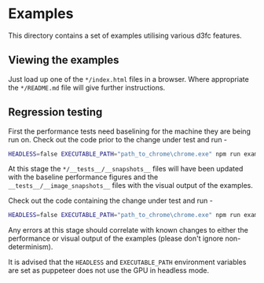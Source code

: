 # Examples

This directory contains a set of examples utilising various d3fc features.

## Viewing the examples

Just load up one of the `*/index.html` files in a browser. Where appropriate
the `*/README.md` file will give further instructions.

## Regression testing

First the performance tests need baselining for the machine they are being run
on. Check out the code prior to the change under test and run -

```bash
HEADLESS=false EXECUTABLE_PATH="path_to_chrome\chrome.exe" npm run examples -- --updateSnapshot
```

At this stage the `*/__tests__/__snapshots__` files will have been updated
with the baseline performance figures and the `__tests__/__image_snapshots__`
files with the visual output of the examples.

Check out the code containing the change under test and run -

```bash
HEADLESS=false EXECUTABLE_PATH="path_to_chrome\chrome.exe" npm run examples
```

Any errors at this stage should correlate with known changes to either the
performance or visual output of the examples (please don't ignore
non-determinism).

It is advised that the `HEADLESS` and `EXECUTABLE_PATH` environment variables
are set as puppeteer does not use the GPU in headless mode.
